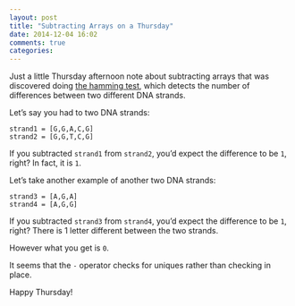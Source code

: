 ```yaml
---
layout: post
title: "Subtracting Arrays on a Thursday"
date: 2014-12-04 16:02
comments: true
categories: 
---
```


Just a little Thursday afternoon note about subtracting arrays that was discovered doing <a href="http://rosalind.info/problems/hamm/">the hamming test</a>, which detects the number of differences between two different DNA strands.

Let’s say you had to two DNA strands:

```
strand1 = [G,G,A,C,G]
strand2 = [G,G,T,C,G]
```

If you subtracted `strand1` from `strand2`, you’d expect the difference to be `1`, right?  In fact, it is `1`.


Let’s take another example of another two DNA strands:

```
strand3 = [A,G,A]
strand4 = [A,G,G]
```

If you subtracted `strand3` from `strand4`, you’d expect the difference to be `1`, right?  There is 1 letter different between the two strands.

However what you get is `0`.

It seems that the `-` operator checks for uniques rather than checking in place.

Happy Thursday!




